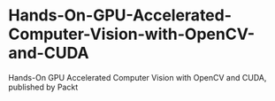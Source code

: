 # Hands-On-GPU-Accelerated-Computer-Vision-with-OpenCV-and-CUDA
Hands-On GPU Accelerated Computer Vision with OpenCV and CUDA, published by Packt
